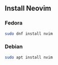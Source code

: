 ## Install Neovim
### Fedora
``` bash
sudo dnf install nvim 
```
### Debian 
``` bash
sudo apt install nvim
```



